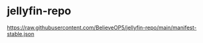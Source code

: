 # jellyfin-repo
https://raw.githubusercontent.com/BelieveOP5/jellyfin-repo/main/manifest-stable.json
